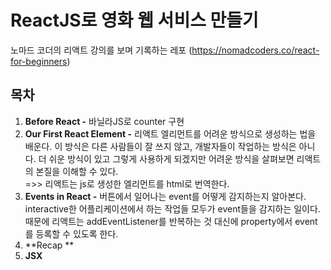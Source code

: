# ReactJS로 영화 웹 서비스 만들기
노마드 코더의 리액트 강의를 보며 기록하는 레포
(https://nomadcoders.co/react-for-beginners)

## 목차
1. **Before React -** 바닐라JS로 counter 구현
2. **Our First React Element -** 리액트 엘리먼트를 어려운 방식으로 생성하는 법을 배운다. 이 방식은 다른 사람들이 잘 쓰지 않고, 개발자들이 작업하는 방식은 아니다. 더 쉬운 방식이 있고 그렇게 사용하게 되겠지만 어려운 방식을 살펴보면 리액트의 본질을 이해할 수 있다.   
=>> 리액트는 js로 생성한 엘리먼트를 html로 번역한다. 
3. **Events in React -** 버튼에서 일어나는 event를 어떻게 감지하는지 알아본다. interactive한 어플리케이션에서 하는 작업들 모두가 event들을 감지하는 일이다. 때문에 리액트는 addEventListener를 반복하는 것 대신에 property에서 event를 등록할 수 있도록 한다.  
4. **Recap **
5. **JSX** 

